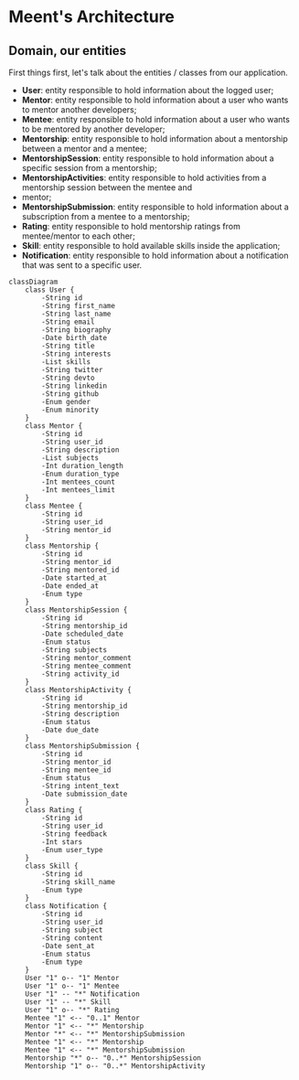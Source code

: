 # Meent's Architecture

## Domain, our entities
First things first, let's talk about the entities / classes from our application.

- **User**: entity responsible to hold information about the logged user;
- **Mentor**: entity responsible to hold information about a user who wants to mentor another developers;
- **Mentee**: entity responsible to hold information about a user who wants to be mentored by another developer;
- **Mentorship**: entity responsible to hold information about a mentorship between a mentor and a mentee;
- **MentorshipSession**: entity responsible to hold information about a specific session from a mentorship;
- **MentorshipActivities**: entity responsible to hold activities from a mentorship session between the mentee and 
- mentor;
- **MentorshipSubmission**: entity responsible to hold information about a subscription from a mentee to a mentorship;
- **Rating**: entity responsible to hold mentorship ratings from mentee/mentor to each other;
- **Skill**: entity responsible to hold available skills inside the application;
- **Notification**: entity responsible to hold information about a notification that was sent to a specific user.

```mermaid
classDiagram
    class User {
        -String id
        -String first_name
        -String last_name
        -String email
        -String biography
        -Date birth_date
        -String title
        -String interests
        -List skills
        -String twitter
        -String devto
        -String linkedin
        -String github
        -Enum gender
        -Enum minority
    }
    class Mentor {
        -String id
        -String user_id
        -String description
        -List subjects
        -Int duration_length
        -Enum duration_type
        -Int mentees_count
        -Int mentees_limit
    }
    class Mentee {
        -String id
        -String user_id
        -String mentor_id
    }
    class Mentorship {
        -String id
        -String mentor_id
        -String mentored_id
        -Date started_at
        -Date ended_at
        -Enum type
    }
    class MentorshipSession {
        -String id
        -String mentorship_id
        -Date scheduled_date
        -Enum status
        -String subjects
        -String mentor_comment
        -String mentee_comment
        -String activity_id
    }
    class MentorshipActivity {
        -String id
        -String mentorship_id
        -String description
        -Enum status
        -Date due_date
    }
    class MentorshipSubmission {
        -String id
        -String mentor_id
        -String mentee_id
        -Enum status
        -String intent_text
        -Date submission_date
    }
    class Rating {
        -String id
        -String user_id
        -String feedback
        -Int stars
        -Enum user_type
    }
    class Skill {
        -String id
        -String skill_name
        -Enum type
    }
    class Notification {
        -String id
        -String user_id
        -String subject
        -String content
        -Date sent_at
        -Enum status
        -Enum type
    }
    User "1" o-- "1" Mentor
    User "1" o-- "1" Mentee
    User "1" -- "*" Notification
    User "1" -- "*" Skill
    User "1" o-- "*" Rating
    Mentee "1" <-- "0..1" Mentor
    Mentor "1" <-- "*" Mentorship
    Mentor "*" <-- "*" MentorshipSubmission
    Mentee "1" <-- "*" Mentorship
    Mentee "1" <-- "*" MentorshipSubmission
    Mentorship "*" o-- "0..*" MentorshipSession
    Mentorship "1" o-- "0..*" MentorshipActivity
```